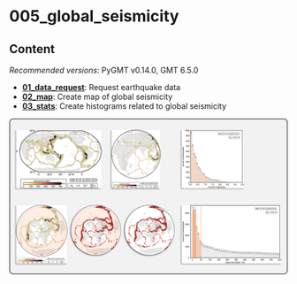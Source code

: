 # 005_global_seismicity

## Content

_Recommended versions_: PyGMT v0.14.0, GMT 6.5.0

- **[01_data_request](https://github.com/yvonnefroehlich/GMT_PyGMT_plotting/tree/main/005_global_seismicity/01_data_request)**: Request earthquake data
- **[02_map](https://github.com/yvonnefroehlich/GMT_PyGMT_plotting/tree/main/005_global_seismicity/02_map)**: Create map of global seismicity
- **[03_stats](https://github.com/yvonnefroehlich/GMT_PyGMT_plotting/tree/main/005_global_seismicity/03_stats)**: Create histograms related to global seismicity

![](https://github.com/yvonnefroehlich/gmt-pygmt-plotting/raw/main/_images/github_maps_readme_005seismicity.png)
